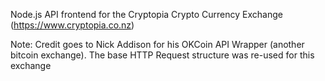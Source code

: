 Node.js API frontend for the Cryptopia Crypto Currency Exchange (https://www.cryptopia.co.nz)


Note: Credit goes to Nick Addison for his OKCoin API Wrapper (another bitcoin exchange).  The base HTTP Request structure was re-used for this exchange
